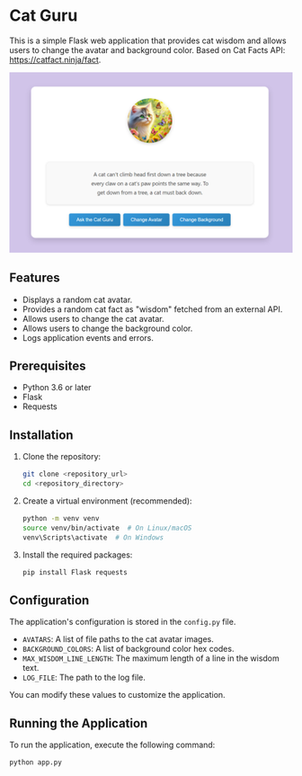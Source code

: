 # Cat Guru

This is a simple Flask web application that provides cat wisdom and allows users to change the avatar and background color. Based on Cat Facts API: https://catfact.ninja/fact.

![](https://github.com/hrosicka/FlaskCatGuru/blob/master/doc/CatGuru1.png)

## Features

-   Displays a random cat avatar.
-   Provides a random cat fact as "wisdom" fetched from an external API.
-   Allows users to change the cat avatar.
-   Allows users to change the background color.
-   Logs application events and errors.

## Prerequisites

-   Python 3.6 or later
-   Flask
-   Requests

## Installation

1.  Clone the repository:

    ```bash
    git clone <repository_url>
    cd <repository_directory>
    ```

2.  Create a virtual environment (recommended):

    ```bash
    python -m venv venv
    source venv/bin/activate  # On Linux/macOS
    venv\Scripts\activate  # On Windows
    ```

3.  Install the required packages:

    ```bash
    pip install Flask requests
    ```

## Configuration

The application's configuration is stored in the `config.py` file.

-   `AVATARS`: A list of file paths to the cat avatar images.
-   `BACKGROUND_COLORS`: A list of background color hex codes.
-   `MAX_WISDOM_LINE_LENGTH`: The maximum length of a line in the wisdom text.
-   `LOG_FILE`: The path to the log file.

You can modify these values to customize the application.

## Running the Application

To run the application, execute the following command:

```bash
python app.py
